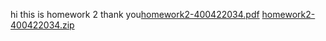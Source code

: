 hi this is homework 2 thank you[homework2-400422034.pdf](https://github.com/t1360/CS-SBU-eDataMining-MSc-2022/files/8748823/homework2-400422034.pdf)
[homework2-400422034.zip](https://github.com/t1360/CS-SBU-eDataMining-MSc-2022/files/8748824/homework2-400422034.zip)
